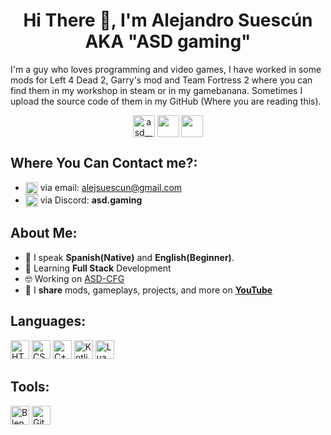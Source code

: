 <h1 align="center">Hi There 👋, I'm Alejandro Suescún AKA "ASD gaming"</h1>
I'm a guy who loves programming and video games, I have worked in some mods for Left 4 Dead 2, Garry's mod and Team Fortress 2 where you can find them in my workshop in steam or in my gamebanana. Sometimes I upload the source code of them in my GitHub (Where you are reading this).
<p align="center">
    <a href="https://x.com/asd__gaming" target="blank">
        <img align="center" src="https://github.com/user-attachments/assets/aa134a1a-8385-4058-bd41-6a2be2aece4b" alt="asd__gaming" height="35"/></a>
    <a href="https://www.instagram.com/asd.gaming.tf/" target="blank">
        <img align="center" src="https://github.com/user-attachments/assets/9655a5f0-68ca-4c31-ae76-66ea1f895a8b" height="35"/></a>
    <a href="https://www.youtube.com/@asd.gaming." target="blank">
        <img align="center" src="https://github.com/user-attachments/assets/2fd5d2eb-ef3b-49e8-a7c9-d64c05f1023b" height="35"/></a>
</p>

## Where You Can Contact me?:
- <a href="mailto:alejsuescun@gmail.com" target="blank"><img align="center" src="https://github.com/user-attachments/assets/5b7ca3d9-e64d-4fd8-8874-d35ff93956f6" height="20"></a> via email: alejsuescun@gmail.com
- <a href="https://discord.com" target="blank"><img align="center" src="https://github.com/user-attachments/assets/4134c7d6-f08d-4e24-8f69-9a5c26ce1c49" height="20"></a> via Discord: **asd.gaming**

## About Me:
- 💬 I speak **Spanish(Native)** and **English(Beginner)**.
- 🚀 Learning **Full Stack** Development
- 🤓 Working on [ASD-CFG](https://github.com/alej-suescun/ASD-CFG)
- 🎥 I **share** mods, gameplays, projects, and more on **[YouTube](https://www.youtube.com/@asd.gaming.)**

## Languages:
<p align="left">
    <img src="https://github.com/user-attachments/assets/2326c758-f405-4d13-916b-10ecf189bf1d" alt="HTML" width="30">
    <img src="https://github.com/user-attachments/assets/2012a492-4cb8-4427-a11e-430f2a03e8da" alt="CSS" width="30">
    <img src="https://github.com/user-attachments/assets/e9717839-ae7b-469d-a494-f12ca2ae4214" alt="C++" width="30">
    <img src="https://github.com/user-attachments/assets/a6fe328e-d0a3-4d2d-8060-3a88603d977a" alt="Kotlin" width="30">
    <img src="https://github.com/user-attachments/assets/3291dc6f-243a-4c9c-8de0-6e3d34259382" alt="Lua" width="30">
</p>

## Tools:
<p align="left" justify="center">
    <img src="https://github.com/user-attachments/assets/c1b3d7ef-2789-4d7b-86a3-6e83cbc93c5b" alt="Blender" width="30">
    <img src="https://github.com/user-attachments/assets/909e8db9-0d3f-44ed-96b7-c2caa7144fba" alt="Git" width="30">
</p>

<!--


**alej-suescun/alej-suescun** is a ✨ _special_ ✨ repository because its `README.md` (this file) appears on your GitHub profile.

Here are some ideas to get you started:

- 🔭 I’m currently working on ...
- 🌱 I’m currently learning ...
- 👯 I’m looking to collaborate on ...
- 🤔 I’m looking for help with ...
- 💬 Ask me about ...
- 📫 How to reach me: ...
- 😄 Pronouns: ...
- ⚡ Fun fact: ...
-->

